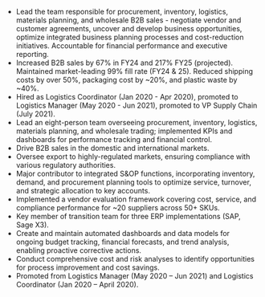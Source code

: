 - Lead the team responsible for procurement, inventory, logistics, materials planning, and wholesale B2B sales - negotiate vendor and customer agreements, uncover and develop business opportunities, optimize integrated business planning processes and cost-reduction initiatives. Accountable for financial performance and executive reporting.
- Increased B2B sales by 67% in FY24 and 217% FY25 (projected). Maintained market-leading 99% fill rate (FY24 & 25). Reduced shipping costs by over 50%, packaging cost by ~20%, and plastic waste by ~40%.
- Hired as Logistics Coordinator (Jan 2020 - Apr 2020), promoted to Logistics Manager (May 2020 - Jun 2021), promoted to VP Supply Chain (July 2021).
- Lead an eight-person team overseeing procurement, inventory, logistics, materials planning, and wholesale trading; implemented KPIs and dashboards for performance tracking and financial control.
- Drive B2B sales in the domestic and international markets.
- Oversee export to highly-regulated markets, ensuring compliance with various regulatory authorities.
- Major contributor to integrated S&OP functions, incorporating inventory, demand, and procurement planning tools to optimize service, turnover, and strategic allocation to key accounts.
- Implemented a vendor evaluation framework covering cost, service, and compliance performance for ~20 suppliers across 50+ SKUs.
- Key member of transition team for three ERP implementations (SAP, Sage X3).
- Create and maintain automated dashboards and data models for ongoing budget tracking, financial forecasts, and trend analysis, enabling proactive corrective actions.
- Conduct comprehensive cost and risk analyses to identify opportunities for process improvement and cost savings.
- Promoted from Logistics Manager (May 2020 – Jun 2021) and Logistics Coordinator (Jan 2020 – April 2020).
